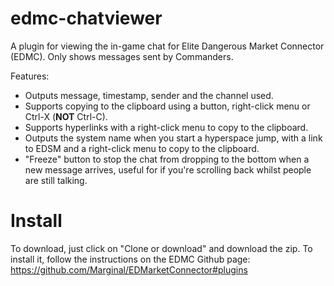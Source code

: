 # edmc-chatviewer
A plugin for viewing the in-game chat for Elite Dangerous Market Connector (EDMC).  Only shows messages sent by Commanders.

Features:
* Outputs message, timestamp, sender and the channel used.
* Supports copying to the clipboard using a button, right-click menu or Ctrl-X (**NOT** Ctrl-C).
* Supports hyperlinks with a right-click menu to copy to the clipboard.
* Outputs the system name when you start a hyperspace jump, with a link to EDSM and a right-click menu to copy to the clipboard.
* "Freeze" button to stop the chat from dropping to the bottom when a new message arrives, useful for if you're scrolling back whilst people are still talking.

# Install

To download, just click on "Clone or download" and download the zip.
To install it, follow the instructions on the EDMC Github page: https://github.com/Marginal/EDMarketConnector#plugins
